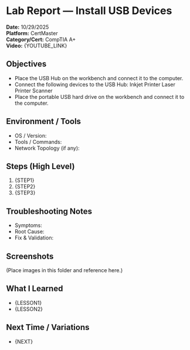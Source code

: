 # Lab Report — Install USB Devices

**Date:** 10/29/2025  
**Platform:**  CertMaster  
**Category/Cert:** CompTIA A+  
**Video:** {YOUTUBE_LINK}

## Objectives
- Place the USB Hub on the workbench and connect it to the computer.
- Connect the following devices to the USB Hub:
    Inkjet Printer
    Laser Printer
    Scanner
- Place the portable USB hard drive on the workbench and connect it to the computer.


## Environment / Tools
- OS / Version:
- Tools / Commands:
- Network Topology (if any):

## Steps (High Level)
1. {STEP1}
2. {STEP2}
3. {STEP3}

## Troubleshooting Notes
- Symptoms:
- Root Cause:
- Fix & Validation:

## Screenshots
(Place images in this folder and reference here.)

## What I Learned
- {LESSON1}
- {LESSON2}

## Next Time / Variations
- {NEXT}
